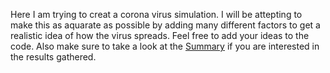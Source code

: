 Here I am trying to creat a corona virus simulation. I will be attepting to make this as aquarate as possible by adding many different factors to get a realistic idea of how the virus spreads. 
Feel free to add your ideas to the code. 
Also make sure to take a look at the [Summary](https://github.com/Ray-Boy/Covid-Simulation/raw/master/Summary.pdf) if you are interested in the results gathered. 
